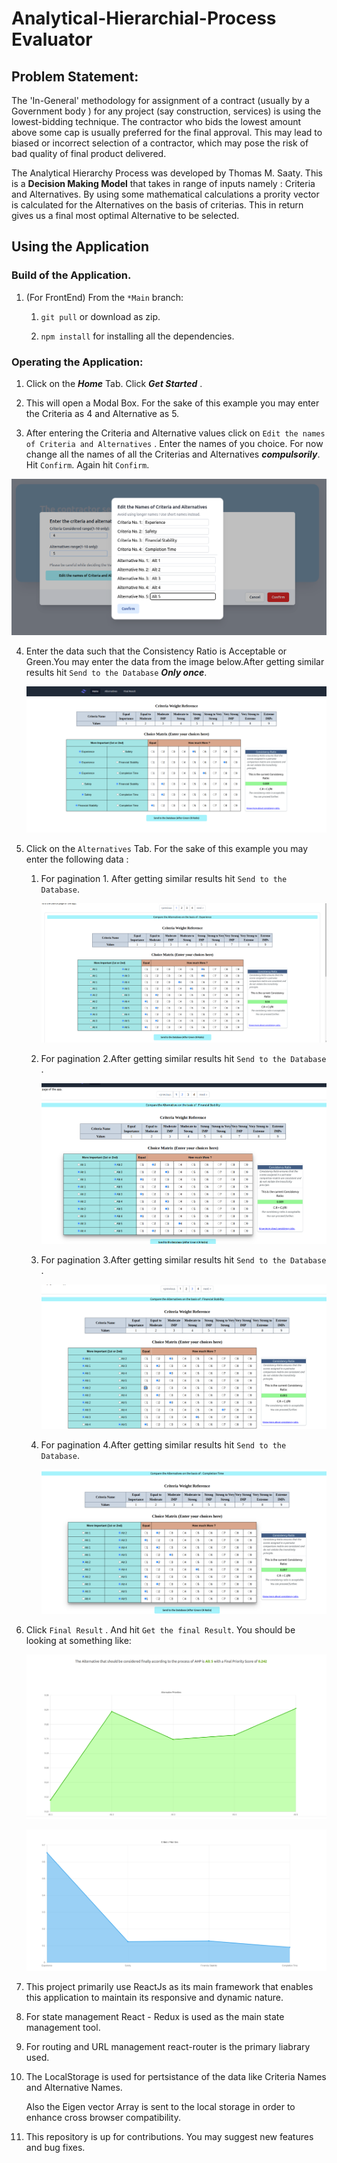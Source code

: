 # Analytical-Hierarchial-Process Evaluator

## Problem Statement:

The 'In-General' methodology for assignment of a contract (usually by a Government body ) for any project (say construction, services) is using the lowest-bidding technique. The contractor who bids the lowest amount above some cap is usually preferred for the final approval. This may lead to biased or incorrect selection of a contractor, which may pose the risk of bad quality of final product delivered.  

The Analytical Hierarchy Process was developed by Thomas M. Saaty. This is a **Decision Making Model** that takes in range of inputs namely : Criteria and Alternatives. By using some mathematical calculations a prority vector is calculated for the Alternatives on the basis of criterias. This in return gives us a final most optimal Alternative to be selected.

## Using the Application

### Build of the Application.


1. (For FrontEnd) From the `*Main` branch:

   1. `git pull`  or download as zip.

   2. `npm install` for installing all the dependencies.
    

### Operating the Application:

1. Click on the ***Home*** Tab. Click ***Get Started*** .

2. This will open a Modal Box. For the sake of this example you may enter the Criteria as 4 and Alternative as 5.
   

3. After entering the Criteria and Alternative values click on `Edit the names of Criteria and Alternatives` . Enter the names of you choice. For now change all the names of all the Criterias and Alternatives ***compulsorily***. Hit `Confirm`. Again hit `Confirm`.

![Intro](ahp/src/images/Image1.png)

4. Enter the data such that the Consistency Ratio is Acceptable or Green.You may enter the data from the image below.After getting similar results hit `Send to the Database` ***Only once***.
   
   ![Criteria Image](ahp/src/images/Image2.png)

5. Click on the `Alternatives` Tab. For the sake of this example you may enter the following data : 
 
   1. For pagination 1. After getting similar results hit `Send to the Database`.
   
      ![Alt Image 1](ahp/src/images/Image3.png)
  
   2. For pagination 2.After getting similar results hit `Send to the Database` .
       
      ![Alt Image 2](ahp/src/images/Image4.png)
      
   3. For pagination 3.After getting similar results hit `Send to the Database` .
     
      ![Alt Image 3](ahp/src/images/Image5.png)
  
   4. For pagination 4.After getting similar results hit `Send to the Database`.
   
      ![Alt Image 4](ahp/src/images/Image6.png)
  
 6. Click `Final Result` . And hit `Get the final Result`. You should be looking at something like:
 
      ![Final Result Image 1](ahp/src/images/Image7.png)
      
      ![Final Result Image 2](ahp/src/images/Image8.png)

 7. This project primarily use ReactJs as its main framework that enables this application to maintain its responsive and dynamic nature.
    
 9. For state management React - Redux is used as the main state management tool.
     
 11. For routing and URL management react-router is the primary liabrary used.
   
 12. The LocalStorage is used for pertsistance of the data like Criteria Names and Alternative Names.
     
     Also the Eigen vector Array is sent to the local storage in order to enhance cross browser compatibility.
     
 13. This repository is up for contributions. You may suggest new features and bug fixes.
